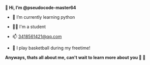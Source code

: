**👋 Hi, I’m @pseudocode-master64**

- 🌱 I’m currently learning python 

- 👨‍💻 I'm a student

- 📫 3418561421@qq.com

- 🏀 I play basketball during my freetime!

**Anyways, thats all about me, can't wait to learn more about you 👀 🫵**
